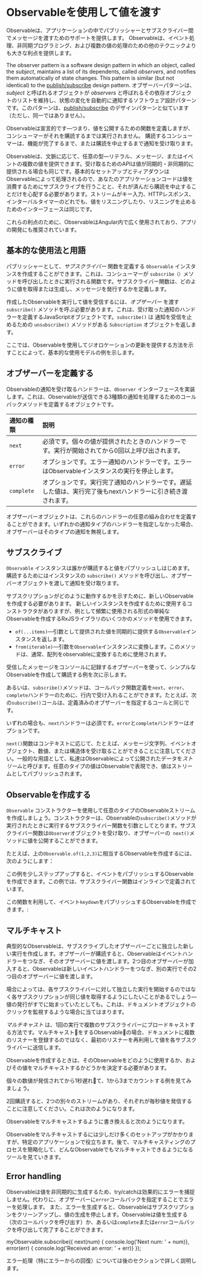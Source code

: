 # Observableを使用して値を渡す

Observableは、アプリケーションの中でパブリッシャーとサブスクライバー間でメッセージを渡すためのサポートを提供します。
Observableは、イベント処理、非同期プログラミング、および複数の値の処理のための他のテクニックよりも大きな利点を提供します。

The observer pattern is a software design pattern in which an object, called the *subject*, maintains a list of its dependents, called *observers*, and notifies them automatically of state changes.
This pattern is similar (but not identical) to the [publish/subscribe](https://en.wikipedia.org/wiki/Publish%E2%80%93subscribe_pattern) design pattern.
オブザーバーパターンは、 *subject* と呼ばれるオブジェクトが *observers* と呼ばれるその依存オブジェクトのリストを維持し、状態の変化を自動的に通知するソフトウェア設計パターンです。このパターンは、[publish/subscribe](https://ja.wikipedia.org/wiki/%E5%87%BA%E7%89%88-%E8%B3%BC%E8%AA%AD%E5%9E%8B%E3%83%A2%E3%83%87%E3%83%AB) のデザインパターンと似ています（ただし、同一ではありません）。

Observableは宣言的です&mdash;つまり、値を公開するための関数を定義しますが、コンシューマーがそれを購読するまでは実行されません。
購読するコンシューマーは、機能が完了するまで、または購読を中止するまで通知を受け取ります。

Observableは、文脈に応じて、任意の型&mdash;リテラル、メッセージ、またはイベントの複数の値を提供できます。受け取るためのAPIは値が同期的・非同期的に提供される場合も同じです。基本的なセットアップとティアダウンはObservableによって処理されるので、あなたのアプリケーションコードは値を消費するためにサブスクライブを行うことと、それが済んだら購読を中止することだけを心配する必要があります。ストリームがキー入力、HTTPレスポンス、インターバルタイマーのどれでも、値をリスニングしたり、リスニングを止めるためのインターフェースは同じです。

これらの利点のために、ObservableはAngular内で広く使用されており、アプリの開発にも推奨されています。

## 基本的な使用法と用語

パブリッシャーとして、*サブスクライバー* 関数を定義する `Observable` インスタンスを作成することができます。これは、コンシューマーが `subscribe（）`メソッドを呼び出したときに実行される関数です。サブスクライバー関数は、どのように値を取得または生成し、メッセージを発行するかを定義します。

作成したObservableを実行して値を受信するには、*オブザーバー* を渡す `subscribe()` メソッドを呼ぶ必要があります。これは、受け取った通知のハンドラーを定義するJavaScriptオブジェクトです。`subscribe()` は 通知を受信を止めるための `unsubscribe()` メソッドがある `Subscription` オブジェクトを返します。

ここでは、Observableを使用してジオロケーションの更新を提供する方法を示すことによって、基本的な使用モデルの例を示します。

<code-example class="no-auto-link" path="observables/src/geolocation.ts" header="Observe geolocation updates"></code-example>

## オブザーバーを定義する


Observableの通知を受け取るハンドラーは、`Observer` インターフェースを実装します。これは、Observableが送信できる3種類の通知を処理するためのコールバックメソッドを定義するオブジェクトです。

| 通知の種類 | 説明 |
|:---------|:-------------------------------------------|
| `next`  | 必須です。個々の値が提供されたときのハンドラーです。実行が開始されてから0回以上呼び出されます。|
| `error` | オプションです。エラー通知のハンドラーです。エラーはObservableインスタンスの実行を停止します。|
| `complete` | オプションです。実行完了通知のハンドラーです。遅延した値は、実行完了後もnextハンドラーに引き続き渡されます。|

オブザーバーオブジェクトは、これらのハンドラーの任意の組み合わせを定義することができます。いずれかの通知タイプのハンドラーを指定しなかった場合、オブザーバーはそのタイプの通知を無視します。

## サブスクライブ

`Observable` インスタンスは誰かが購読すると値をパブリッシュしはじめます。購読するためにはインスタンスの `subscribe()` メソッドを呼び出し、オブザーバーオブジェクトを渡して通知を受け取ります。

<div class="alert is-helpful">
   サブスクリプションがどのように動作するかを示すために、新しいObservableを作成する必要があります。
   新しいインスタンスを作成するために使用するコンストラクタがありますが、例として頻繁に使用される形式の単純なObservableを作成するRxJSライブラリのいくつかのメソッドを使用できます。

  * `of(...items)`&mdash;引数として提供された値を同期的に提供する`Observable`インスタンスを返します。
  * `from(iterable)`&mdash;引数を`Observable`インスタンスに変換します。このメソッドは、通常、配列をobservableに変換するために使用されます。

</div>

受信したメッセージをコンソールに記録するオブザーバーを使って、シンプルなObservableを作成して購読する例を次に示します。

<code-example
  path="observables/src/subscribing.ts"
  region="observer"
  header="Subscribe using observer"></code-example>

あるいは、`subscribe()`メソッドは、コールバック関数定義を`next`、`error`、`complete`ハンドラーのために、行内で受け入れることができます。たとえば、次の`subscribe()`コールは、定義済みのオブザーバーを指定するコールと同じです。

<code-example path="observables/src/subscribing.ts" region="sub_fn" header="Subscribe with positional arguments"></code-example>

いずれの場合も、`next`ハンドラーは必須です。`error`と`complete`ハンドラーはオプションです。

`next()`関数はコンテキストに応じて、たとえば、メッセージ文字列、イベントオブジェクト、数値、または構造体を受け取ることができることに注意してください。一般的な用語として、私達はObservableによって公開されたデータを*ストリーム*と呼びます。任意のタイプの値はObservableで表現でき、値はストリームとしてパブリッシュされます。

## Observableを作成する

`Observable` コンストラクターを使用して任意のタイプのObservableストリームを作成しましょう。コンストラクターは、Observableの`subscribe()`メソッドが実行されたときに実行するサブスクライバー関数を引数としてとります。サブスクライバー関数は`Observer`オブジェクトを受け取り、オブザーバーの` next()`メソッドに値を公開することができます。

たとえば、上の`Observable.of(1,2,3)`に相当するObservableを作成するには、次のようにします：

<code-example path="observables/src/creating.ts" region="subscriber" header="Create observable with constructor"></code-example>

この例を少しステップアップすると、イベントをパブリッシュするObservableを作成できます。この例では、サブスクライバー関数はインラインで定義されています。

<code-example path="observables/src/creating.ts" region="fromevent" header="Create with custom fromEvent function"></code-example>

この関数を利用して、イベント`keydown`をパブリッシュするObservableを作成できます。:

<code-example path="observables/src/creating.ts" region="fromevent_use" header="Use custom fromEvent function"></code-example>

## マルチキャスト

典型的なObservableは、サブスクライブしたオブザーバーごとに独立した新しい実行を作成します。オブザーバーが購読すると、Observableはイベントハンドラーをつなぎ、そのオブザーバーに値を渡します。2つ目のオブザーバーが加入すると、Observableは新しいイベントハンドラーをつなぎ、別の実行でその2つ目のオブザーバーに値を渡します。

場合によっては、各サブスクライバーに対して独立した実行を開始するのではなく各サブスクリプションが同じ値を取得するようにしたいことがあるでしょう&mdash;値の発行がすでに始まっていたとしても。これは、ドキュメントオブジェクトのクリックを監視するような場合に当てはまります。

*マルチキャスト* は、1回の実行で複数のサブスクライバーにブロードキャストする方法です。マルチキャストをするObservableの場合、ドキュメントに複数のリスナーを登録するのではなく、最初のリスナーを再利用して値を各サブスクライバーに送信します。

Observableを作成するときは、そのObservableをどのように使用するか、およびその値をマルチキャストするかどうかを決定する必要があります。

個々の数値が発信されてから1秒遅れて、1から3までカウントする例を見てみましょう。

<code-example path="observables/src/multicasting.ts" region="delay_sequence" header="Create a delayed sequence"></code-example>

2回購読すると、2つの別々のストリームがあり、それぞれが毎秒値を発信することに注意してください。これは次のようになります。

<code-example path="observables/src/multicasting.ts" region="subscribe_twice" header="Two subscriptions"></code-example>

 Observableをマルチキャストするように書き換えると次のようになります。

<code-example path="observables/src/multicasting.ts" region="multicast_sequence" header="Create a multicast subscriber"></code-example>

<div class="alert is-helpful">
  Observableをマルチキャストするには少しだけ多くのセットアップがかかりますが、特定のアプリケーションで役立ちます。後で、マルチキャスティングのプロセスを簡略化して、どんなObservableでもマルチキャストできるようになるツールを見ていきます。
</div>

## Error handling

Observableは値を非同期的に生成するため、try/catchは効果的にエラーを捕捉しません。代わりに、オブザーバーに`error`コールバックを指定することでエラーを処理します。 また、エラーを生成すると、Observableはサブスクリプションをクリーンアップし、値の生成を停止します。Observableは値を生成する（次のコールバックを呼び出す）か、あるいは`complete`または`error`コールバックを呼び出して完了することができます。

<code-example>
myObservable.subscribe({
  next(num) { console.log('Next num: ' + num)},
  error(err) { console.log('Received an error: ' + err)}
});
</code-example>

エラー処理（特にエラーからの回復）については後のセクションで詳しく説明します。
